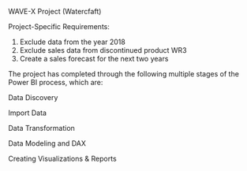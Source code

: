 WAVE-X Project (Watercfaft)

Project-Specific Requirements:
1. Exclude data from the year 2018
2. Exclude sales data from discontinued product WR3
3. Create a sales forecast for the next two years
   
The project has completed through the following multiple stages of the Power BI process, which are:

Data Discovery

Import Data

Data Transformation

Data Modeling and DAX

Creating Visualizations & Reports
